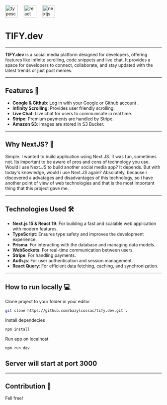 <div align="left">
  <img src="https://skillicons.dev/icons?i=ts" height="40" alt="typescript logo"  />
  <img width="12" />
  <img src="https://skillicons.dev/icons?i=react" height="40" alt="react logo"  />
  <img width="12" />
  <img src="https://skillicons.dev/icons?i=nextjs" height="40" alt="nextjs logo"  />
</div>

# TIFY.dev 
---
**TIFY.dev** is a social media platform designed for developers, offering features like infinite scrolling, code snippets and live chat. It provides a space for developers to connect, collaborate, and stay updated with the latest trends or just post memes.
 
---
## Features 🚀
- **Google & Github**: Log in with your Google or Github account .
- **Infinity Scrolling**: Provides user friendly scrolling. 
- **Live Chat**: Live chat for users to communicate in real time.
- **Stripe**: Premium payments are handled by Stripe.
- **Amazon S3**: Images are stored in S3 Bucker.

---
## Why NextJS? 🤔
Simple. I wanted to build application using Next.JS. It was fun, sometimes not. Its important to be aware of pros and cons of technology you use. Would i use Next.JS to build another social media app? It depends. But with today's knowledge, would i use Next.JS again? Absolutely, because i discovered a advatages and disadvantages of this technology, so i have another point of view of web technologies and that is the most important thing that this project gave me.

---
## Technologies Used 🛠️
- **Next.js 15 & React 19**: For building a fast and scalable web application with modern features.
- **TypeScript**: Ensures type safety and improves the development experience.
- **Prisma**: For interacting with the database and managing data models.
- **WebSockets**: For real-time communication between users.
- **Stripe**: For handling payments.
- **Auth.js**: For user authentication and session management.
- **React Query**: For efficient data fetching, caching, and synchronization.

---
## How to run locally 💻

Clone project to your folder in your editor
```bash
git clone https://github.com/bazylcossac/tify.dev.git .
```
Install dependecies
```bash
npm install

```
Run app on localhost
```bash
npm run dev
```
Server will start at port 3000
---
****
## Contribution 🤝
Fell free!
